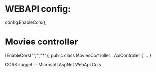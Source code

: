 # WEBAPI config:
config.EnableCors();

# Movies controller
[EnableCors("*","*","*")]
public class MoviesController : ApiController
{ ... }

CORS nugget -- Microsoft.AspNet.WebApi.Cors
